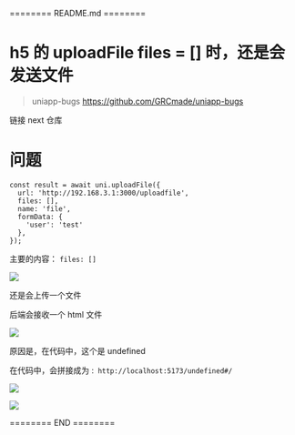 ======== README.md ========

# h5 的 uploadFile files = [] 时，还是会发送文件
> uniapp-bugs https://github.com/GRCmade/uniapp-bugs

链接 next 仓库

# 问题

```
const result = await uni.uploadFile({
  url: 'http://192.168.3.1:3000/uploadfile',
  files: [],
  name: 'file',
  formData: {
    'user': 'test'
  },
});
```

主要的内容： `files: []`

![](https://yuhepicgo.oss-cn-beijing.aliyuncs.com/picgo/20250331194512.png)

还是会上传一个文件

后端会接收一个 html 文件

![](https://yuhepicgo.oss-cn-beijing.aliyuncs.com/picgo/20250331194617.png)

原因是，在代码中，这个是 undefined

在代码中，会拼接成为 :` http://localhost:5173/undefined#/`

![](https://yuhepicgo.oss-cn-beijing.aliyuncs.com/picgo/20250331194743.png)

![](https://yuhepicgo.oss-cn-beijing.aliyuncs.com/picgo/20250331194644.png)

======== END ========
